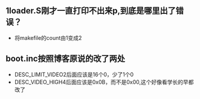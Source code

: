 ## 1loader.S刚才一直打印不出来p,到底是哪里出了错误？
- 将makefile的count由1变成2

## boot.inc按照博客原说的改了两处
- DESC_LIMIT_VIDEO2后面应该是16个0，少了1个0
- DESC_VIDEO_HIGH4后面应该是0x0B，而不是0x00,这个好像看学长的早都改了
